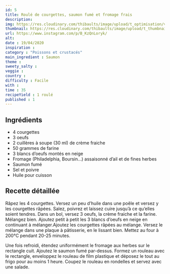 ```yaml
---
id: 5
title: Roulé de courgettes, saumon fumé et fromage frais
description: 
img: https://res.cloudinary.com/thibaults/image/upload/t_optimisation/v1600517649/Recipes/20200419_roule_courgettes.jpg
thumbnail: https://res.cloudinary.com/thibaults/image/upload/t_thumbnail_josie/v1600517764/Recipes/20200419_roule_courgettes.jpg
url: https://www.instagram.com/p/B_KzQnLoryk/
alt: 
date : 19/04/2020
inspiration :
category : "Poissons et crustacés"
main_ingredient : Saumon
theme : 
sweety_salty : 
veggie : 
country :
difficulty : Facile
with : 
time : 35
recipeYield : 1 roulé
published : 1
---
```


## Ingrédients
 - 4 courgettes
 - 3 oeufs
 - 2 cuillères à soupe (30 ml) de crème fraiche
 - 50 grammes de farine
 - 3 blancs d’oeufs montés en neige
 - Fromage (Philadelphia, Boursin…) assaisonné d’ail et de fines herbes
 - Saumon fumé
 - Sel et poivre
 - Huile pour cuisson

## Recette détaillée
Râpez les 4 courgettes. Versez un peu d’huile dans une poêle et versez y les courgettes râpées. Salez, poivrez et laissez cuire jusqu’à ce qu’elles soient tendres. Dans un bol, versez 3 oeufs, la crème fraiche et la farine. Mélangez bien. Ajoutez petit à petit les 3 blancs d’oeufs en neige en continuant à mélanger.Ajoutez les courgettes râpées au mélange. Versez le mélange dans une plaque à pâtisserie, en le lissant bien. Mettez au four à 200°C pendant 20-25 minutes.

Une fois refroidi, étendez uniformément le fromage aux herbes sur le rectangle cuit. Ajoutez le saumon fumé par-dessus. Formez un rouleau avec le rectangle, enveloppez le rouleau de film plastique et déposez le tout au frigo pour au moins 1 heure. Coupez le rouleau en rondelles et servez avec une salade.